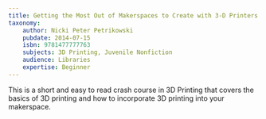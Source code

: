 ```yaml
---
title: Getting the Most Out of Makerspaces to Create with 3-D Printers
taxonomy:
	author: Nicki Peter Petrikowski
	pubdate: 2014-07-15
	isbn: 9781477777763
	subjects: 3D Printing, Juvenile Nonfiction
	audience: Libraries
	expertise: Beginner
---
```

This is a short and easy to read crash course in 3D Printing that covers the basics of 3D printing and how to incorporate 3D printing into your makerspace.